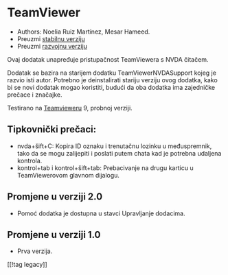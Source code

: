 # TeamViewer #

*	Authors: Noelia Ruiz Martínez, Mesar Hameed.
*	Preuzmi [stabilnu verziju][1]
*	Preuzmi [razvojnu verziju][2]

Ovaj dodatak unapređuje pristupačnost TeamViewera s NVDA čitačem.

Dodatak se bazira na starijem dodatku TeamViewerNVDASupport kojeg je razvio
isti autor. Potrebno je deinstalirati stariju verziju ovog dodatka, kako bi
se novi dodatak mogao koristiti, budući da oba dodatka ima zajedničke
prečace i značajke.

Testirano na [Teamvieweru][3] 9, probnoj verziji.

## Tipkovnički prečaci: ##

*	nvda+šift+C: Kopira ID oznaku i trenutačnu lozinku u međuspremnik, tako da
  se mogu zalijepiti i poslati putem chata kad je potrebna udaljena
  kontrola.
*	kontrol+tab i kontrol+šift+tab: Prebacivanje na drugu karticu u
  TeamViewerovom glavnom dijalogu.

## Promjene u verziji 2.0 ##
*	 Pomoć dodatka je dostupna u stavci Upravljanje dodacima.

## Promjene u verziji 1.0 ##
*	 Prva verzija.

[[!tag legacy]]

[1]: https://www.nvaccess.org/addonStore/legacy?file=tv

[2]: https://www.nvaccess.org/addonStore/legacy?file=tv-dev

[3]: https://www.teamviewer.com
